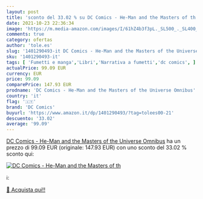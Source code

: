 ```yaml
---
layout: post
title: 'sconto del 33.02 % su DC Comics - He-Man and the Masters of th  '
date: 2021-10-23 22:36:34
image: 'https://m.media-amazon.com/images/I/61hZ4b3f3pL._SL500_._SL400_.jpg'
comments: true
category: ofertas
author: 'tole.es'
slug: '1401290493-it DC Comics - He-Man and the Masters of the Universe Omnibus'
sku: '1401290493-it'
tags: [ 'Fumetti e manga','Libri','Narrativa a fumetti','dc comics', ]
actualPrice: 99.09 EUR
currency: EUR
price: 99.09
comparePrice: 147.93 EUR
prodname: 'DC Comics - He-Man and the Masters of the Universe Omnibus'
country: 'it'
flag: '🇮🇹'
brand: 'DC Comics'
buyurl: 'https://www.amazon.it/dp/1401290493/?tag=tolees00-21'
descuento: '33.02'
average: '99.09'
---
```


[DC Comics - He-Man and the Masters of the Universe Omnibus](https://www.amazon.it/dp/1401290493/?tag=tolees00-21) ha un prezzo di 99.09 EUR (originale: 147.93 EUR) con uno sconto del 33.02 % sconto qui:

[![DC Comics - He-Man and the Masters of th](https://m.media-amazon.com/images/I/61hZ4b3f3pL._SL500_._SL400_.jpg)](https://www.amazon.it/dp/1401290493/?tag=tolees00-21)

ℹ️:


[🛒 Acquista qui!!](https://www.amazon.it/dp/1401290493/?tag=tolees00-21)
